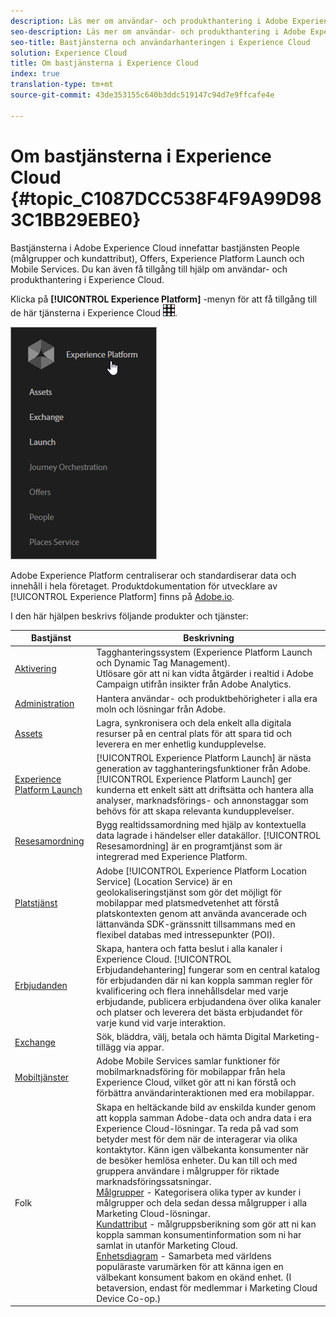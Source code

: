 ```yaml
---
description: Läs mer om användar- och produkthantering i Adobe Experience Cloud,"People core service" (målgrupper och kundattribut), Journey Orchestration, Offers, Places, 45 Experience Platform Launch och Mobile Services.
seo-description: Läs mer om användar- och produkthantering i Adobe Experience Cloud, bastjänsten för människor (målgrupper och kundattribut), erbjudanden, Experience Platform Launch och mobiltjänster.
seo-title: Bastjänsterna och användarhanteringen i Experience Cloud
solution: Experience Cloud
title: Om bastjänsterna i Experience Cloud
index: true
translation-type: tm+mt
source-git-commit: 43de353155c640b3ddc519147c94d7e9ffcafe4e

---
```



# Om bastjänsterna i Experience Cloud {#topic_C1087DCC538F4F9A99D983C1BB29EBE0}

Bastjänsterna i Adobe Experience Cloud innefattar bastjänsten People (målgrupper och kundattribut), Offers, Experience Platform Launch och Mobile Services. Du kan även få tillgång till hjälp om användar- och produkthantering i Experience Cloud.

Klicka på **[!UICONTROL Experience Platform]** -menyn för att få tillgång till de här tjänsterna i Experience Cloud ![](assets/menu-icon.png).

![](assets/platform-core-services.png)

Adobe Experience Platform centraliserar och standardiserar data och innehåll i hela företaget. Produktdokumentation för utvecklare av [!UICONTROL Experience Platform] finns på [Adobe.io](https://www.adobe.io/apis/experienceplatform/home/services.html).

I den här hjälpen beskrivs följande produkter och tjänster:

| Bastjänst | Beskrivning |
|--- |--- |
| [Aktivering](activation/activation.md) | Tagghanteringssystem (Experience Platform Launch och Dynamic Tag Management).<br>Utlösare gör att ni kan vidta åtgärder i realtid i Adobe Campaign utifrån insikter från Adobe Analytics. |
| [Administration](admin-getting-started/admin-getting-started.md) | Hantera användar- och produktbehörigheter i alla era moln och lösningar från Adobe. |
| [Assets](experience-cloud-assets/experience-cloud-assets.md) | Lagra, synkronisera och dela enkelt alla digitala resurser på en central plats för att spara tid och leverera en mer enhetlig kundupplevelse. |
| [Experience Platform Launch](https://docs.adobe.com/content/help/en/launch/using/overview.html) | [!UICONTROL Experience Platform Launch] är nästa generation av tagghanteringsfunktioner från Adobe. [!UICONTROL Experience Platform Launch] ger kunderna ett enkelt sätt att driftsätta och hantera alla analyser, marknadsförings- och annonstaggar som behövs för att skapa relevanta kundupplevelser. |
| [Resesamordning](https://docs.adobe.com/content/help/en/journeys/using/journey-orchestration-home.html) | Bygg realtidssamordning med hjälp av kontextuella data lagrade i händelser eller datakällor. [!UICONTROL Resesamordning] är en programtjänst som är integrerad med Experience Platform. |
| [Platstjänst](https://docs.adobe.com/content/help/en/places/using/home.html) | Adobe [!UICONTROL Experience Platform Location Service] (Location Service) är en geolokaliseringstjänst som gör det möjligt för mobilappar med platsmedvetenhet att förstå platskontexten genom att använda avancerade och lättanvända SDK-gränssnitt tillsammans med en flexibel databas med intressepunkter (POI). |
| [Erbjudanden](offer-management/getting-started.md) | Skapa, hantera och fatta beslut i alla kanaler i Experience Cloud. [!UICONTROL Erbjudandehantering] fungerar som en central katalog för erbjudanden där ni kan koppla samman regler för kvalificering och flera innehållsdelar med varje erbjudande, publicera erbjudandena över olika kanaler och platser och leverera det bästa erbjudandet för varje kund vid varje interaktion. |
| [Exchange](exchange.md) | Sök, bläddra, välj, betala och hämta Digital Marketing-tillägg via appar. |
| [Mobiltjänster](https://docs.adobe.com/content/help/en/mobile-services/using/home.html) | Adobe Mobile Services samlar funktioner för mobilmarknadsföring för mobilappar från hela Experience Cloud, vilket gör att ni kan förstå och förbättra användarinteraktionen med era mobilappar. |
| Folk | Skapa en heltäckande bild av enskilda kunder genom att koppla samman Adobe-data och andra data i era Experience Cloud-lösningar. Ta reda på vad som betyder mest för dem när de interagerar via olika kontaktytor. Känn igen välbekanta konsumenter när de besöker hemlösa enheter. Du kan till och med gruppera användare i målgrupper för riktade marknadsföringssatsningar.<br>[Målgrupper](audience-library/audience-library.md) - Kategorisera olika typer av kunder i målgrupper och dela sedan dessa målgrupper i alla Marketing Cloud-lösningar.<br>[Kundattribut](attributes/attributes.md) - målgruppsberikning som gör att ni kan koppla samman konsumentinformation som ni har samlat in utanför Marketing Cloud.<br>[Enhetsdiagram](https://landing.adobe.com/en/na/events/summit/275658-summit-co-op.html) - Samarbeta med världens populäraste varumärken för att känna igen en välbekant konsument bakom en okänd enhet. (I betaversion, endast för medlemmar i Marketing Cloud Device Co-op.) |
